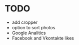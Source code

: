 TODO
====


* add cropper
* option to sort photos
* Google Analitics
* Facebook and Vkontakte likes

